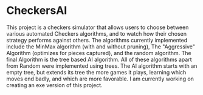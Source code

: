 # CheckersAI

This project is a checkers simulator that allows users to choose between various automated Checkers algorithms, and to watch how their chosen strategy performs against others. The algorithms currently implemented include the MinMax algorithm (with and without pruning), The "Aggressive" Algorithm (optimizes for pieces captured), and the random algorithm. The final Algorithm is the tree based AI algorithm. All of these algorithms apart from Random were implemented using trees. The AI algorithm starts with an empty tree, but extends its tree the more games it plays, learning which moves end badly, and which are more favorable. I am currently working on creating an exe version of this project.
